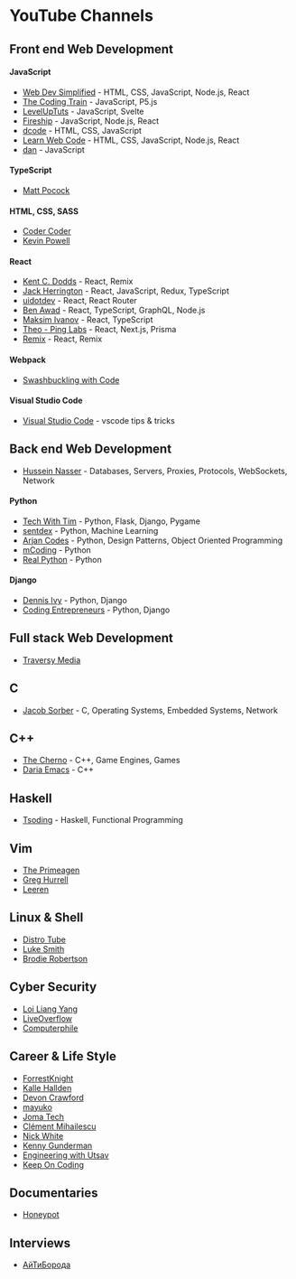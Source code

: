 # YouTube Channels

## Front end Web Development

#### JavaScript

- [Web Dev Simplified](https://www.youtube.com/c/WebDevSimplified) - HTML, CSS, JavaScript, Node.js, React
- [The Coding Train](https://www.youtube.com/c/ThecodingTrain) - JavaScript, P5.js
- [LevelUpTuts](https://www.youtube.com/c/LevelUpTuts) - JavaScript, Svelte
- [Fireship](https://www.youtube.com/c/Fireship) - JavaScript, Node.js, React
- [dcode](https://www.youtube.com/c/dcode-software) - HTML, CSS, JavaScript
- [Learn Web Code](https://www.youtube.com/user/LearnWebCode) - HTML, CSS, JavaScript, Node.js, React
- [dan](https://www.youtube.com/c/DanAbramov8) - JavaScript

#### TypeScript

- [Matt Pocock](https://www.youtube.com/channel/UCswG6FSbgZjbWtdf_hMLaow)

#### HTML, CSS, SASS

- [Coder Coder](https://www.youtube.com/c/TheCoderCoder)
- [Kevin Powell](https://www.youtube.com/kepowob)

#### React

- [Kent C. Dodds](https://www.youtube.com/c/KentCDodds-vids) - React, Remix
- [Jack Herrington](https://www.youtube.com/c/JackHerrington) - React, JavaScript, Redux, TypeScript
- [uidotdev](https://www.youtube.com/c/uidotdev) - React, React Router
- [Ben Awad](https://www.youtube.com/c/BenAwad97) - React, TypeScript, GraphQL, Node.js
- [Maksim Ivanov](https://www.youtube.com/c/satansdeer1) - React, TypeScript
- [Theo - Ping Labs](https://www.youtube.com/c/TheoBrowne1017) - React, Next.js, Prisma
- [Remix](https://www.youtube.com/c/Remix-Run) - React, Remix

#### Webpack

- [Swashbuckling with Code](https://www.youtube.com/c/SwashbucklingwithCode)

#### Visual Studio Code

- [Visual Studio Code](https://www.youtube.com/c/Code) - vscode tips & tricks

## Back end Web Development

- [Hussein Nasser](https://www.youtube.com/c/HusseinNasser-software-engineering) - Databases, Servers, Proxies, Protocols, WebSockets, Network

#### Python

- [Tech With Tim](https://www.youtube.com/c/TechWithTim) - Python, Flask, Django, Pygame
- [sentdex](https://www.youtube.com/c/sentdex) - Python, Machine Learning
- [Arjan Codes](https://www.youtube.com/c/ArjanCodes) - Python, Design Patterns, Object Oriented Programming
- [mCoding](https://www.youtube.com/c/mCodingWithJamesMurphy) - Python
- [Real Python](https://www.youtube.com/c/realpython) - Python

#### Django

- [Dennis Ivy](https://www.youtube.com/c/DennisIvy) - Python, Django
- [Coding Entrepreneurs](https://www.youtube.com/c/CodingEntrepreneurs) - Python, Django

## Full stack Web Development

- [Traversy Media](https://www.youtube.com/c/TraversyMedia)

## C

- [Jacob Sorber](https://www.youtube.com/c/JacobSorber) - C, Operating Systems, Embedded Systems, Network

## C++

- [The Cherno](https://www.youtube.com/c/TheChernoProject) - C++, Game Engines, Games
- [Daria Emacs](https://www.youtube.com/c/DariaEmacsHappy) - C++

## Haskell

- [Tsoding](https://www.youtube.com/c/Tsoding) - Haskell, Functional Programming

## Vim

- [The Primeagen](https://www.youtube.com/c/ThePrimeagen)
- [Greg Hurrell](https://www.youtube.com/c/GregHurrell)
- [Leeren](https://www.youtube.com/c/LeerenTalks)

## Linux & Shell

- [Distro Tube](https://www.youtube.com/c/DistroTube)
- [Luke Smith](https://www.youtube.com/c/LukeSmithxyz)
- [Brodie Robertson](https://www.youtube.com/c/BrodieRobertson)

## Cyber Security

- [Loi Liang Yang](https://www.youtube.com/c/LoiLiangYang)
- [LiveOverflow](https://www.youtube.com/c/LiveOverflow)
- [Computerphile](https://www.youtube.com/user/Computerphile)

## Career & Life Style

- [ForrestKnight](https://www.youtube.com/c/FKnight)
- [Kalle Hallden](https://www.youtube.com/c/KalleHallden)
- [Devon Crawford](https://www.youtube.com/c/DevonCrawford)
- [mayuko](https://www.youtube.com/c/hellomayuko)
- [Joma Tech](https://www.youtube.com/c/JomaOppa)
- [Clément Mihailescu](https://www.youtube.com/channel/UCaO6VoaYJv4kS-TQO_M-N_g)
- [Nick White](https://www.youtube.com/c/NickWhite)
- [Kenny Gunderman](https://www.youtube.com/c/KennyGunderman)
- [Engineering with Utsav](https://www.youtube.com/c/EngineeringwithUtsav)
- [Keep On Coding](https://www.youtube.com/c/KeepOnCoding)

## Documentaries

- [Honeypot](https://www.youtube.com/c/Honeypotio)

## Interviews

- [АйТиБорода](https://www.youtube.com/c/ITBEARD)
